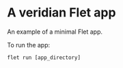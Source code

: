 # A veridian Flet app

An example of a minimal Flet app.

To run the app:

```
flet run [app_directory]
```